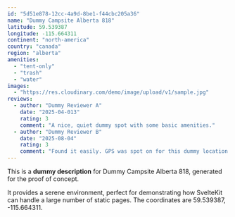 ```yaml
---
id: "5d51e878-12cc-4a9d-8be1-f44cbc205a36"
name: "Dummy Campsite Alberta 818"
latitude: 59.539387
longitude: -115.664311
continent: "north-america"
country: "canada"
region: "alberta"
amenities:
  - "tent-only"
  - "trash"
  - "water"
images:
  - "https://res.cloudinary.com/demo/image/upload/v1/sample.jpg"
reviews:
  - author: "Dummy Reviewer A"
    date: "2025-04-013"
    rating: 3
    comment: "A nice, quiet dummy spot with some basic amenities."
  - author: "Dummy Reviewer B"
    date: "2025-08-04"
    rating: 3
    comment: "Found it easily. GPS was spot on for this dummy location."
---
```


This is a **dummy description** for Dummy Campsite Alberta 818, generated for the proof of concept.

It provides a serene environment, perfect for demonstrating how SvelteKit can handle a large number of static pages. The coordinates are 59.539387, -115.664311.
